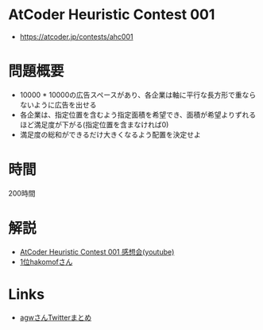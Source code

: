 # AtCoder Heuristic Contest 001
- https://atcoder.jp/contests/ahc001

# 問題概要
- 10000 * 10000の広告スペースがあり、各企業は軸に平行な長方形で重ならないように広告を出せる
- 各企業は、指定位置を含むよう指定面積を希望でき、面積が希望よりずれるほど満足度が下がる(指定位置を含まなければ0)
- 満足度の総和ができるだけ大きくなるよう配置を決定せよ

# 時間
200時間

# 解説
- [AtCoder Heuristic Contest 001 感想会(youtube)](https://www.youtube.com/watch?v=eV6dX8a0MeM)
- [1位hakomofさん](https://hakomof.hatenablog.com/entry/2021/03/14/202411)

# Links
- [agwさんTwitterまとめ](https://togetter.com/li/1680627)
